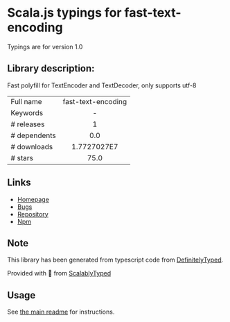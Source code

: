 
# Scala.js typings for fast-text-encoding

Typings are for version 1.0

## Library description:
Fast polyfill for TextEncoder and TextDecoder, only supports utf-8

|                    |                 |
| ------------------ | :-------------: |
| Full name          | fast-text-encoding |
| Keywords           | - |
| # releases         | 1 |
| # dependents       | 0.0 |
| # downloads        | 1.7727027E7 |
| # stars            | 75.0 |

## Links
- [Homepage](https://github.com/samthor/fast-text-encoding#readme)
- [Bugs](https://github.com/samthor/fast-text-encoding/issues)
- [Repository](https://github.com/samthor/fast-text-encoding)
- [Npm](https://www.npmjs.com/package/fast-text-encoding)
    


## Note
This library has been generated from typescript code from [DefinitelyTyped](https://definitelytyped.org).

Provided with :purple_heart: from [ScalablyTyped](https://github.com/oyvindberg/ScalablyTyped)

## Usage
See [the main readme](../../readme.md) for instructions.


